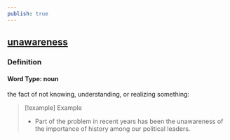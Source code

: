 ```yaml
---
publish: true
---
```


## [unawareness](https://dictionary.cambridge.org/dictionary/english/unawareness)

### Definition
#### Word Type: noun
the fact of not knowing, understanding, or realizing something:

>[!example] Example
> - Part of the problem in recent years has been the unawareness of the importance of history among our political leaders.
